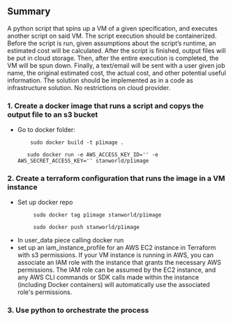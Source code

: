 ## Summary

A python script that spins up a VM of a given specification, and executes another script on said VM. The script execution should be containerized. Before the script is run, given assumptions about the script’s runtime, an estimated cost will be calculated. After the script is finished, output files will be put in cloud storage. Then, after the entire execution is completed, the VM will be spun down. Finally, a text/email will be sent with a user given job name, the original estimated cost, the actual cost, and other potential useful information. The solution should be implemented as in a code as infrastructure solution.  No restrictions on cloud provider.

### 1. Create a docker image that runs a script and copys the output file to an s3 bucket
* Go to docker folder:<br>
    ```
        sudo docker build -t p1image .
    ```
    ```
       sudo docker run -e AWS_ACCESS_KEY_ID='' -e AWS_SECRET_ACCESS_KEY='' stanworld/p1image
    ```
### 2. Create a terraform configuration that runs the image in a VM instance
* Set up docker repo
   ```
        sudo docker tag p1image stanworld/p1image
   ```
   ```
        sudo docker push stanworld/p1image
   ```
* In user_data piece calling docker run
* set up an iam_instance_profile for an AWS EC2 instance in Terraform with s3 permissions. If your VM instance is running in AWS, you can associate an IAM role with the instance that grants the necessary AWS permissions. The IAM role can be assumed by the EC2 instance, and any AWS CLI commands or SDK calls made within the instance (including Docker containers) will automatically use the associated role's permissions.
### 3. Use python to orchestrate the process
